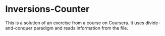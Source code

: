 # Inversions-Counter
This is a solution of an exercise from a course on Coursera. It uses divide-and-conquer paradigm and reads information from the file.

